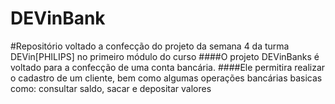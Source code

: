 # DEVinBank
#Repositório voltado a confecção do projeto da semana 4 da turma DEVin[PHILIPS] no primeiro módulo do curso
####O projeto DEVinBanks é voltado para a confecção de uma conta bancária.
####Ele permitira realizar o cadastro de um cliente, bem como algumas operações bancárias basicas como: consultar saldo, sacar e depositar valores
